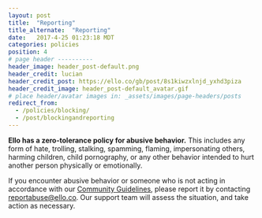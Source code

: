```yaml
---
layout: post
title:  "Reporting"
title_alternate:  "Reporting"
date:   2017-4-25 01:23:18 MDT
categories: policies
position: 4
# page header ----------
header_image: header_post-default.png
header_credit: lucian
header_credit_post: https://ello.co/gb/post/8s1kiwzxlnjd_yxhd3piza
header_credit_image: header_post-default_avatar.gif
# place header/avatar images in: _assets/images/page-headers/posts
redirect_from:
  - /policies/blocking/
  - /post/blockingandreporting
---
```

**Ello has a zero-tolerance policy for abusive behavior.** This includes any form of hate, trolling, stalking, spamming, flaming, impersonating others, harming children, child pornography, or any other behavior intended to hurt another person physically or emotionally.

If you encounter abusive behavior or someone who is not acting in accordance with our [Community Guidelines](/wtf/policies/community-guidelines/), please report it by contacting reportabuse@ello.co. Our support team will assess the situation, and take action as necessary.
